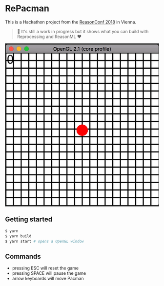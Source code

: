 # RePacman

This is a Hackathon project from the [ReasonConf 2018](https://www.reason-conf.com/) in Vienna.

> 🚧 It's still a work in progress but it shows what you can build with Reprocessing and ReasonML ❤️

<img align="center" src="./pacman_1.gif" />

## Getting started

```bash
$ yarn
$ yarn build
$ yarn start # opens a OpenGL window
```

## Commands

* pressing ESC will reset the game
* pressing SPACE will pause the game
* arrow keyboards will move Pacman
